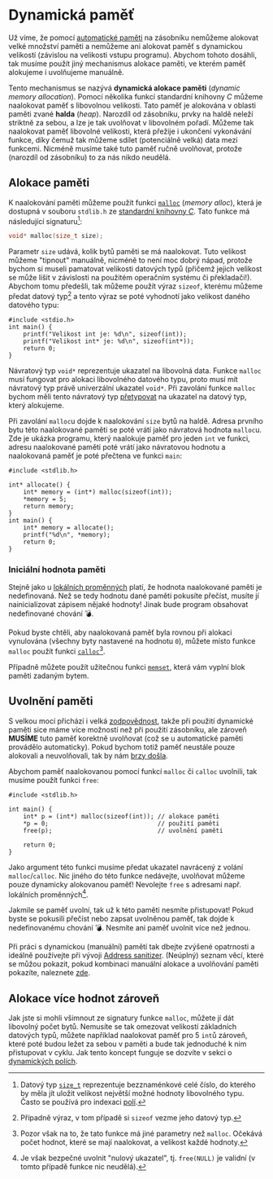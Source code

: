 # Dynamická paměť
Už víme, že pomocí [automatické paměti](automaticka_pamet.md) na zásobníku nemůžeme alokovat
velké množství paměti a nemůžeme ani alokovat paměť s dynamickou velikostí (závislou na velikosti
vstupu programu). Abychom tohoto dosáhli, tak musíme použít jiný mechanismus alokace paměti, ve
kterém paměť alokujeme i uvolňujeme manuálně.

Tento mechanismus se nazývá **dynamická alokace paměti** (*dynamic memory allocation*). Pomocí několika
funkcí standardní knihovny *C* můžeme naalokovat paměť s libovolnou velikosti. Tato paměť je
alokována v oblasti paměti zvané **halda** (*heap*). Narozdíl od zásobníku, prvky na haldě neleží
striktně za sebou, a lze je tak uvolňovat v libovolném pořadí. Můžeme tak naalokovat paměť libovolné
velikosti, která přežije i ukončení vykonávání funkce, díky čemuž tak můžeme sdílet (potenciálně velká)
data mezi funkcemi. Nicméně musíme také tuto paměť ručně uvolňovat, protože (narozdíl od zásobníku)
to za nás nikdo neudělá.

## Alokace paměti
K naalokování paměti můžeme použít funkci [`malloc`](https://devdocs.io/c/memory/malloc) (*memory
alloc*), která je dostupná v souboru `stdlib.h` ze [standardní knihovny *C*](../funkce/stdlib.md).
Tato funkce má následující signaturu[^1]:
```c
void* malloc(size_t size);
```

[^1]: Datový typ [`size_t`](https://en.cppreference.com/w/c/types/size_t) reprezentuje bezznaménkové
celé číslo, do kterého by měla jít uložit velikost největší možné hodnoty libovolného typu. Často
se používá pro indexaci [polí](../pole/pole.md).

Parametr `size` udává, kolik bytů paměti se má naalokovat. Tuto velikost můžeme "tipnout"
manuálně, nicméně to není moc dobrý nápad, protože bychom si museli pamatovat velikosti datových
typů (přičemž jejich velikost se může lišit v závislosti na použitém operačním systému či
překladači!). Abychom tomu předešli, tak můžeme použít výraz `sizeof`, kterému můžeme předat datový
typ[^2] a tento výraz se poté vyhodnotí jako velikost daného datového typu:
```c,editable,mainbody
#include <stdio.h>
int main() {
    printf("Velikost int je: %d\n", sizeof(int));
    printf("Velikost int* je: %d\n", sizeof(int*));
    return 0;
}
```

[^2]: Případně výraz, v tom případě si `sizeof` vezme jeho datový typ.

Návratový typ `void*` reprezentuje ukazatel na libovolná data. Funkce `malloc` musí fungovat pro
alokaci libovolného datového typu, proto musí mít návratový typ právě univerzální ukazatel `void*`.
Při zavolání funkce `malloc` bychom měli tento návratový typ
[přetypovat](../datove_typy/celociselne_typy.md#explicitní-konverze) na ukazatel na datový typ,
který alokujeme.

Při zavolání `malloc`u dojde k naalokování `size` bytů na haldě. Adresa prvního bytu této
naalokované paměti se poté vrátí jako návratová hodnota `malloc`u. Zde je ukázka programu, který
naalokuje paměť pro jeden `int` ve funkci, adresu naalokované paměti poté vrátí jako návratovou
hodnotu a naalokovaná paměť je poté přečtena ve funkci `main`:
```c,editable
#include <stdlib.h>

int* allocate() {
    int* memory = (int*) malloc(sizeof(int));
    *memory = 5;
    return memory; 
}
int main() {
    int* memory = allocate();
    printf("%d\n", *memory);
    return 0;
}
```

### Iniciální hodnota paměti
Stejně jako u [lokálních proměnných](../promenne/promenne.md#vždy-inicializujte-proměnné) platí, že
hodnota naalokované paměti je nedefinovaná. Než se tedy hodnotu dané paměti pokusíte přečíst, musíte
jí nainicializovat zápisem nějaké hodnoty! Jinak bude program obsahovat nedefinované chování 💣.

Pokud byste chtěli, aby naalokovaná paměť byla rovnou při alokaci vynulována (všechny byty
nastavené na hodnotu `0`), můžete místo funkce `malloc` použít funkci
[`calloc`](https://devdocs.io/c/memory/calloc)[^3].

Případně můžete použít užitečnou funkci [`memset`](https://devdocs.io/c/string/byte/memset), která
vám vyplní blok paměti zadaným bytem.

[^3]: Pozor však na to, že tato funkce má jiné parametry než `malloc`. Očekává počet hodnot, které
se mají naalokovat, a velikost každé hodnoty.

## Uvolnění paměti
S velkou mocí přichází i velká [zodpovědnost](https://citaty.net/citaty/1957976-stan-lee-s-velkou-moci-prichazi-velka-odpovednost/),
takže při použití dynamické paměti sice máme více možností než při použití zásobníku, ale zároveň
**MUSÍME** tuto paměť korektně uvolňovat (což se u automatické paměti provádělo automaticky). Pokud
bychom totiž paměť neustále pouze alokovali a neuvolňovali, tak by nám
[brzy došla](../../caste_chyby/pametove_chyby.md#memory-leak).

Abychom paměť naalokovanou pomocí funkcí `malloc` či `calloc` uvolnili, tak musíme použít funkci
`free`:
```c,editable
#include <stdlib.h>

int main() {
    int* p = (int*) malloc(sizeof(int)); // alokace paměti
    *p = 0;                              // použití paměti
    free(p);                             // uvolnění paměti

    return 0;
}
```

Jako argument této funkci musíme předat ukazatel navrácený z volání `malloc`/`calloc`. Nic jiného
do této funkce nedávejte, uvolňovat můžeme pouze dynamicky alokovanou paměť! Nevolejte `free` s
adresami např. lokálních proměnných[^4].

[^4]: Je však bezpečné uvolnit "nulový ukazatel", tj. `free(NULL)` je validní (v tomto případě funkce nic neudělá).

Jakmile se paměť uvolní, tak už k této paměti nesmíte přistupovat! Pokud byste se pokusili přečíst
nebo zapsat uvolněnou paměť, tak dojde k nedefinovanému chování 💣. Nesmíte ani paměť uvolnit více
než jednou.

Při práci s dynamickou (manuální) pamětí tak dbejte zvýšené opatrnosti a ideálně používejte při
vývoji [Address sanitizer](../../prostredi/ladeni.md#address-sanitizer). (Neúplný) seznam věcí,
které se můžou pokazit, pokud kombinaci manuální alokace a uvolňování paměti pokazíte, naleznete
[zde](../../caste_chyby/pametove_chyby.md).

## Alokace více hodnot zároveň
Jak jste si mohli všimnout ze signatury funkce `malloc`, můžete jí dát libovolný počet bytů.
Nemusíte se tak omezovat velikostí základních datových typů, můžete například naalokovat paměť pro
5 `int`ů zároveň, které poté budou ležet za sebou v paměti a bude tak jednoduché k nim přistupovat
v cyklu. Jak tento koncept funguje se dozvíte v sekci o
[dynamických polích](../pole/dynamicke_pole.md).
